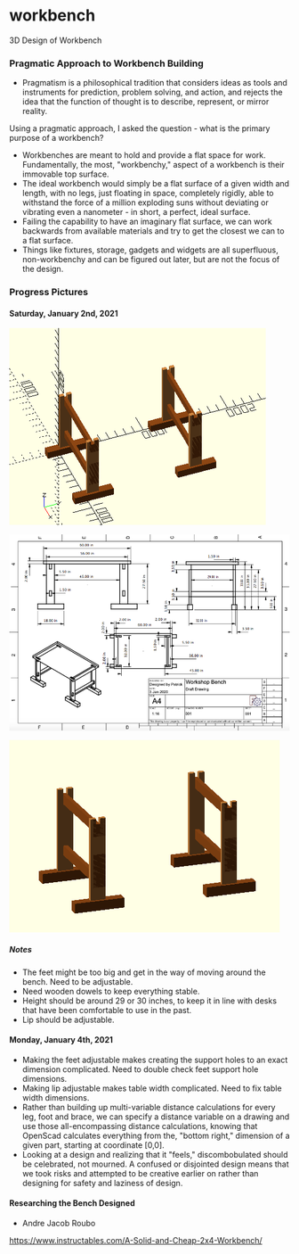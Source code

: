 # workbench

3D Design of Workbench

### Pragmatic Approach to Workbench Building

 * Pragmatism is a philosophical tradition that considers ideas as tools and instruments for prediction, problem solving, and action, and rejects the idea that the function of thought is to describe, represent, or mirror reality.

 Using a pragmatic approach, I asked the question - what is the primary purpose of a workbench?

 * Workbenches are meant to hold and provide a flat space for work.  Fundamentally, the most, "workbenchy," aspect of a workbench is their immovable top surface.
 * The ideal workbench would simply be a flat surface of a given width and length, with no legs, just floating in space, completely rigidly, able to withstand the force of a million exploding suns without deviating or vibrating even a nanometer - in short, a perfect, ideal surface.
 * Failing the capability to have an imaginary flat surface, we can work backwards from available materials and try to get the closest we can to a flat surface.
 * Things like fixtures, storage, gadgets and widgets are all superfluous, non-workbenchy and can be figured out later, but are not the focus of the design.

### Progress Pictures

#### Saturday, January 2nd, 2021

![01](/assets/images/progresspics/progress01.png)

![02](/assets/images/progresspics/progress02.png)

![03](/assets/images/progresspics/progress03.png)

##### Notes

* The feet might be too big and get in the way of moving around the bench.  Need to be adjustable.
* Need wooden dowels to keep everything stable.
* Height should be around 29 or 30 inches, to keep it in line with desks that have been comfortable to use in the past.
* Lip should be adjustable.

#### Monday, January 4th, 2021

* Making the feet adjustable makes creating the support holes to an exact dimension complicated. Need to double check feet support hole dimensions.
* Making lip adjustable makes table width complicated.  Need to fix table width dimensions.
* Rather than building up multi-variable distance calculations for every leg, foot and brace, we can specify a distance variable on a drawing and use those all-encompassing distance calculations, knowing that OpenScad calculates everything from the, "bottom right," dimension of a given part, starting at coordinate [0,0].
* Looking at a design and realizing that it "feels," discombobulated should be celebrated, not mourned. A confused or disjointed design means that we took risks and attempted to be creative earlier on rather than designing for safety and laziness of design.


#### Researching the Bench Designed

* Andre Jacob Roubo

https://www.instructables.com/A-Solid-and-Cheap-2x4-Workbench/
